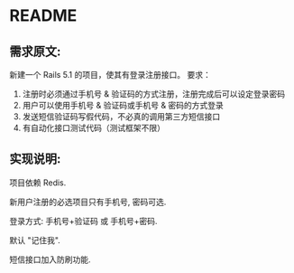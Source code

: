 # README

## 需求原文:

新建一个 Rails 5.1 的项目，使其有登录注册接口。
要求：
1. 注册时必须通过手机号 & 验证码的方式注册，注册完成后可以设定登录密码
2. 用户可以使用手机号 & 验证码或手机号 & 密码的方式登录
3. 发送短信验证码写假代码，不必真的调用第三方短信接口
4. 有自动化接口测试代码（测试框架不限）

## 实现说明:

项目依赖 Redis.

新用户注册的必选项目只有手机号, 密码可选.

登录方式: 手机号+验证码 或 手机号+密码.

默认 "记住我".

短信接口加入防刷功能.